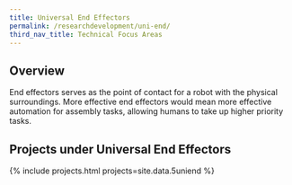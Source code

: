 ```yaml
---
title: Universal End Effectors
permalink: /researchdevelopment/uni-end/
third_nav_title: Technical Focus Areas
---
```

## Overview  
End effectors serves as the point of contact for a robot with the physical surroundings. More effective end effectors would mean more effective automation for assembly tasks, allowing humans to take up higher priority tasks.

## Projects under Universal End Effectors

{% include projects.html projects=site.data.5uniend %}